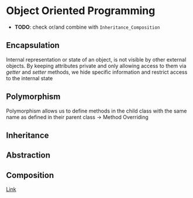 
# Object Oriented Programming

* **TODO**: check or/and combine with `Inheritance_Composition`

## Encapsulation
Internal representation or state of an object, is not visible by other external objects. By keeping attributes private and only allowing access to them via _getter_ and _setter_ methods, we hide specific information and restrict access to the internal state

## Polymorphism
Polymorphism allows us to define methods in the child class with the same name as defined in their parent class -> Method Overriding

## Inheritance

## Abstraction

## Composition

[Link](https://medium.com/@mrfksiv/python-design-patterns-01-introduction-54e681aaf2d0)

<!--stackedit_data:
eyJoaXN0b3J5IjpbMTM4OTg5MDY4NCwtMzEzMzY5NzA3LDYwND
c5NzEwNF19
-->